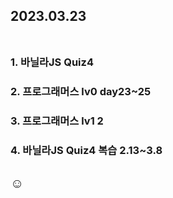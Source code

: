 ## 2023.03.23<br/><br/>

### 1. 바닐라JS Quiz4
### 2. 프로그래머스 lv0 day23~25
### 3. 프로그래머스 lv1 2
### 4. 바닐라JS Quiz4 복습 2.13~3.8



## ☺

